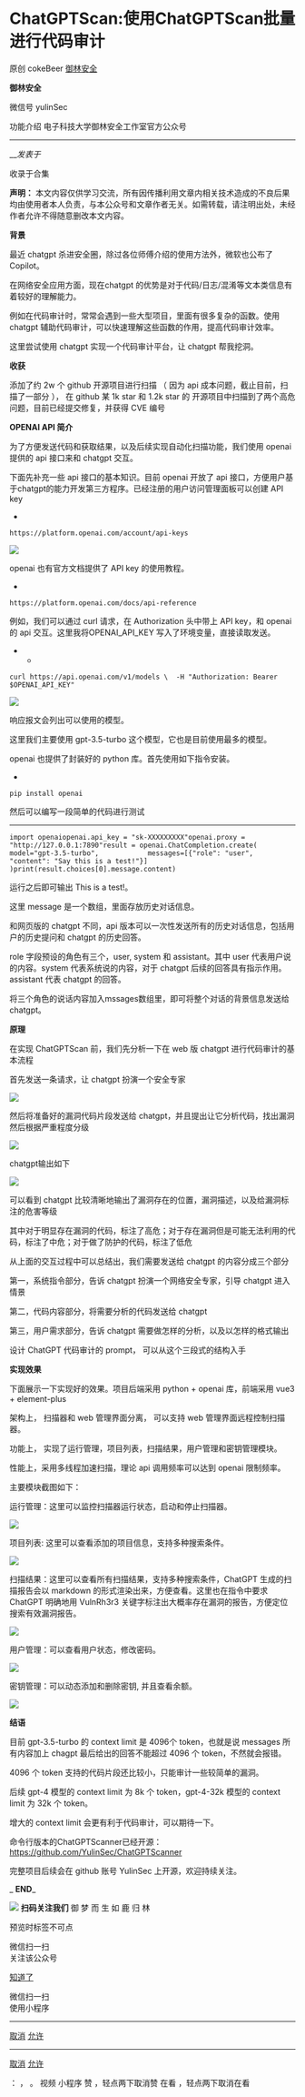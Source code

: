 #  ChatGPTScan:使用ChatGPTScan批量进行代码审计

原创 cokeBeer  [ 御林安全 ](javascript:void\(0\);)

**御林安全** ![]()

微信号 yulinSec

功能介绍 电子科技大学御林安全工作室官方公众号

____

___发表于_

收录于合集

  

  

  
  

**声明：**
本文内容仅供学习交流，所有因传播利用文章内相关技术造成的不良后果均由使用者本人负责，与本公众号和文章作者无关。如需转载，请注明出处，未经作者允许不得随意删改本文内容。

  
  

  

  

  

  

  

  

  

  

  

  

  

  

  

  

 **背景**

最近 chatgpt 杀进安全圈，除过各位师傅介绍的使用方法外，微软也公布了Copilot。

在网络安全应用方面，现在chatgpt 的优势是对于代码/日志/混淆等文本类信息有着较好的理解能力。

例如在代码审计时，常常会遇到一些大型项目，里面有很多复杂的函数。使用 chatgpt 辅助代码审计，可以快速理解这些函数的作用，提高代码审计效率。

这里尝试使用 chatgpt 实现一个代码审计平台，让 chatgpt 帮我挖洞。

  

 **收获**

添加了约 2w 个 github 开源项目进行扫描 （ 因为 api 成本问题，截止目前，扫描了一部分 ）， 在 github 某  1k star 和
1.2k star 的 开源项目中扫描到了两个高危问题，目前已经提交修复，并获得 CVE 编号

  

 **OPENAI API 简介**

为了方便发送代码和获取结果，以及后续实现自动化扫描功能，我们使用 openai 提供的 api 接口来和 chatgpt 交互。

下面先补充一些 api 接口的基本知识。目前 openai 开放了 api
接口，方便用户基于chatgpt的能力开发第三方程序。已经注册的用户访问管理面板可以创建 API key

  * 

    
    
    https://platform.openai.com/account/api-keys

![](http://hk-proxy.gitwarp.com/https://raw.githubusercontent.com/tuchuang9/tc1/refs/heads/main/public/20230401181954.png)

openai 也有官方文档提供了 API key 的使用教程。

  * 

    
    
    https://platform.openai.com/docs/api-reference

例如，我们可以通过 curl 请求，在 Authorization 头中带上 API key，和 openai 的 api
交互。这里我将OPENAI_API_KEY 写入了环境变量，直接读取发送。

  *   * 

    
    
    curl https://api.openai.com/v1/models \  -H "Authorization: Bearer $OPENAI_API_KEY"

![](http://hk-proxy.gitwarp.com/https://raw.githubusercontent.com/tuchuang9/tc1/refs/heads/main/public/20230401181956.png)

响应报文会列出可以使用的模型。

这里我们主要使用 gpt-3.5-turbo 这个模型，它也是目前使用最多的模型。

openai 也提供了封装好的 python 库。首先使用如下指令安装。

  * 

    
    
    pip install openai

然后可以编写一段简单的代码进行测试

  *   *   *   *   *   *   *   * 

    
    
    import openaiopenai.api_key = "sk-XXXXXXXXX"openai.proxy = "http://127.0.0.1:7890"result = openai.ChatCompletion.create(            model="gpt-3.5-turbo",            messages=[{"role": "user", "content": "Say this is a test!"}]        )print(result.choices[0].message.content)

运行之后即可输出 This is a test!。

这里 message 是一个数组，里面存放历史对话信息。

和网页版的 chatgpt 不同，api 版本可以一次性发送所有的历史对话信息，包括用户的历史提问和 chatgpt 的历史回答。

role 字段预设的角色有三个，user, system 和 assistant。其中 user 代表用户说的内容。system 代表系统说的内容，对于
chatgpt 后续的回答具有指示作用。assistant 代表 chatgpt 的回答。

将三个角色的说话内容加入mssages数组里，即可将整个对话的背景信息发送给 chatgpt。

  

  

 **原理**

  

在实现 ChatGPTScan 前，我们先分析一下在 web 版 chatgpt 进行代码审计的基本流程

首先发送一条请求，让 chatgpt 扮演一个安全专家

![](http://hk-proxy.gitwarp.com/https://raw.githubusercontent.com/tuchuang9/tc1/refs/heads/main/public/20230401181957.png)

然后将准备好的漏洞代码片段发送给 chatgpt，并且提出让它分析代码，找出漏洞然后根据严重程度分级

![](http://hk-proxy.gitwarp.com/https://raw.githubusercontent.com/tuchuang9/tc1/refs/heads/main/public/20230401181958.png)

chatgpt输出如下

![](http://hk-proxy.gitwarp.com/https://raw.githubusercontent.com/tuchuang9/tc1/refs/heads/main/public/20230401182000.png)

可以看到 chatgpt 比较清晰地输出了漏洞存在的位置，漏洞描述，以及给漏洞标注的危害等级

其中对于明显存在漏洞的代码，标注了高危；对于存在漏洞但是可能无法利用的代码，标注了中危；对于做了防护的代码，标注了低危

从上面的交互过程中可以总结出，我们需要发送给 chatgpt 的内容分成三个部分

第一，系统指令部分，告诉 chatgpt 扮演一个网络安全专家，引导 chatgpt 进入情景

第二，代码内容部分，将需要分析的代码发送给 chatgpt

第三，用户需求部分，告诉 chatgpt 需要做怎样的分析，以及以怎样的格式输出

设计 ChatGPT 代码审计的 prompt， 可以从这个三段式的结构入手

  

 **实现效果**

下面展示一下实现好的效果。项目后端采用 python + openai 库，前端采用 vue3 + element-plus

架构上， 扫描器和 web 管理界面分离， 可以支持 web 管理界面远程控制扫描器。

功能上， 实现了运行管理，项目列表，扫描结果，用户管理和密钥管理模块。

性能上，采用多线程加速扫描，理论 api 调用频率可以达到 openai 限制频率。

主要模块截图如下：

运行管理：这里可以监控扫描器运行状态，启动和停止扫描器。

![](http://hk-proxy.gitwarp.com/https://raw.githubusercontent.com/tuchuang9/tc1/refs/heads/main/public/20230401182001.png)

项目列表: 这里可以查看添加的项目信息，支持多种搜索条件。

![](http://hk-proxy.gitwarp.com/https://raw.githubusercontent.com/tuchuang9/tc1/refs/heads/main/public/20230401182002.png)

扫描结果：这里可以查看所有扫描结果，支持多种搜索条件，ChatGPT 生成的扫描报告会以 markdown 的形式渲染出来，方便查看。这里也在指令中要求
ChatGPT 明确地用 VulnRh3r3 关键字标注出大概率存在漏洞的报告，方便定位搜索有效漏洞报告。

![](http://hk-proxy.gitwarp.com/https://raw.githubusercontent.com/tuchuang9/tc1/refs/heads/main/public/20230401182003.png)

用户管理：可以查看用户状态，修改密码。

![](http://hk-proxy.gitwarp.com/https://raw.githubusercontent.com/tuchuang9/tc1/refs/heads/main/public/20230401182004.png)

密钥管理：可以动态添加和删除密钥, 并且查看余额。

![](http://hk-proxy.gitwarp.com/https://raw.githubusercontent.com/tuchuang9/tc1/refs/heads/main/public/20230401182005.png)

  

 **结语**

目前 gpt-3.5-turbo 的 context limit 是 4096个 token，也就是说 messages 所有内容加上 chagpt
最后给出的回答不能超过 4096 个 token，不然就会报错。

4096 个 token 支持的代码片段还比较小，只能审计一些较简单的漏洞。

后续 gpt-4 模型的 context limit 为 8k 个 token，gpt-4-32k 模型的 context limit 为 32k 个
token。

增大的 context limit 会更有利于代码审计，可以期待一下。

命令行版本的ChatGPTScanner已经开源：https://github.com/YulinSec/ChatGPTScanner

完整项目后续会在 github 账号 YulinSec 上开源，欢迎持续关注。

  

 _ **END**_

  

  

![](http://hk-proxy.gitwarp.com/https://raw.githubusercontent.com/tuchuang9/tc1/refs/heads/main/public/20230401182009.png)
**扫码关注我们** 御 梦 而 生   如 鹿 归 林  

预览时标签不可点

微信扫一扫  
关注该公众号

[知道了](javascript:;)

微信扫一扫  
使用小程序

****

[取消](javascript:void\(0\);) [允许](javascript:void\(0\);)

****

[取消](javascript:void\(0\);) [允许](javascript:void\(0\);)

： ， 。   视频 小程序 赞 ，轻点两下取消赞 在看 ，轻点两下取消在看


